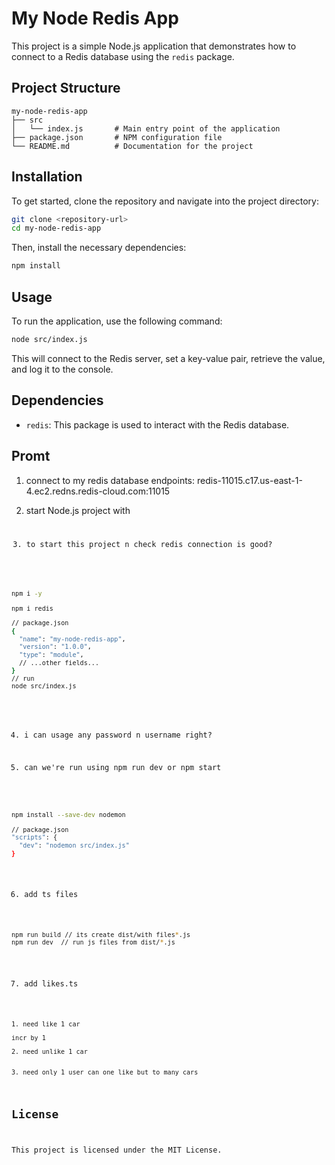 # My Node Redis App

This project is a simple Node.js application that demonstrates how to connect to a Redis database using the `redis` package. 

## Project Structure

```
my-node-redis-app
├── src
│   └── index.js       # Main entry point of the application
├── package.json       # NPM configuration file
└── README.md          # Documentation for the project
```

## Installation

To get started, clone the repository and navigate into the project directory:

```bash
git clone <repository-url>
cd my-node-redis-app
```

Then, install the necessary dependencies:

```bash
npm install
```

## Usage

To run the application, use the following command:

```bash
node src/index.js
```

This will connect to the Redis server, set a key-value pair, retrieve the value, and log it to the console.

## Dependencies

- `redis`: This package is used to interact with the Redis database.

## Promt

1. connect to my redis database endpoints: redis-11015.c17.us-east-1-4.ec2.redns.redis-cloud.com:11015

2. start Node.js project with <code from redis database to Node.js>

3. to start this project n check redis connection is good?

```bash
npm i -y

npm i redis

// package.json
{
  "name": "my-node-redis-app",
  "version": "1.0.0",
  "type": "module",
  // ...other fields...
}
// run
node src/index.js

```

4. i can usage any password n username right?

5. can we're run using npm run dev or npm start

```bash
npm install --save-dev nodemon

// package.json
"scripts": {
  "dev": "nodemon src/index.js"
}
```

6. add ts files

```bash
npm run build // its create dist/with files*.js
npm run dev  // run js files from dist/*.js
```

7. add likes.ts

```
1. need like 1 car

incr by 1

2. need unlike 1 car


3. need only 1 user can one like but to many cars
```

## License

This project is licensed under the MIT License.